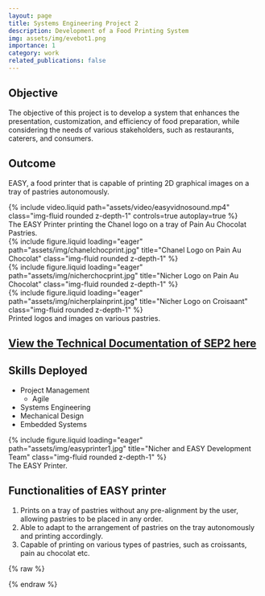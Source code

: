 ```yaml
---
layout: page
title: Systems Engineering Project 2
description: Development of a Food Printing System
img: assets/img/evebot1.png
importance: 1
category: work
related_publications: false
---
```


<!-- Describe the objective of SEP2 -->
## Objective
The objective of this project is to develop a system that enhances the presentation, customization, and efficiency of food preparation, while considering the needs of various stakeholders, such as restaurants, caterers, and consumers.

## Outcome
EASY, a food printer that is capable of printing 2D graphical images on a tray of pastries autonomously.

<!-- To give your project a background in the portfolio page, just add the img tag to the front matter like so:

    ---
    layout: page
    title: project
    description: a project with a background image
    img: /assets/img/12.jpg
    --- -->

<!-- Video of EASY in operation -->
<div class="videorow">
    <div class="col-sm mt-3 mt-md-0">
        {% include video.liquid path="assets/video/easyvidnosound.mp4" class="img-fluid rounded z-depth-1" controls=true autoplay=true %}
    </div>
</div>
<!-- Caption of EASY video -->
<div class="caption">
    The EASY Printer printing the Chanel logo on a tray of Pain Au Chocolat Pastries.
</div>


<!-- Show photo of the output of the Chanel logo and other prints -->
<div class="row">
    <div class="col-sm mt-3 mt-md-0">
        {% include figure.liquid loading="eager" path="assets/img/chanelchocprint.jpg" title="Chanel Logo on Pain Au Chocolat" class="img-fluid rounded z-depth-1" %}
    </div>
    <div class="col-sm mt-3 mt-md-0">
        {% include figure.liquid loading="eager" path="assets/img/nicherchocprint.jpg" title="Nicher Logo on Pain Au Chocolat" class="img-fluid rounded z-depth-1" %}
    </div>
    <div class="col-sm mt-3 mt-md-0">
        {% include figure.liquid loading="eager" path="assets/img/nicherplainprint.jpg" title="Nicher Logo on Croisaant" class="img-fluid rounded z-depth-1" %}
    </div>
</div>
<div class="caption">
    Printed logos and images on various pastries.
</div>


<!-- SEP2 Technical Documentation Section -->
## [View the Technical Documentation of SEP2 here](https://reubenlow.github.io/blog/2024/sep2docs/)


<!-- Skills Deployed -->
## Skills Deployed
- Project Management
    - Agile
- Systems Engineering
- Mechanical Design
- Embedded Systems


<!-- Photo of EASY printer -->
<div class="row">
    <div class="col-sm mt-3 mt-md-0">
        {% include figure.liquid loading="eager" path="assets/img/easyprinter1.jpg" title="Nicher and EASY Development Team" class="img-fluid rounded z-depth-1" %}
    </div>
</div>
<div class="caption">
    The EASY Printer.
</div>

<!-- Functionalities of EASY printer -->
## Functionalities of EASY printer
1. Prints on a tray of pastries without any pre-alignment by the user, allowing pastries to be placed in any order.
2. Able to adapt to the arrangement of pastries on the tray autonomously and printing accordingly.
3. Capable of printing on various types of pastries, such as croissants, pain au chocolat etc.

<!-- Stakeholder engagement -->
<!-- ## Stakeholder engagement
<div class="row">
    <div class="col-sm mt-3 mt-md-0">
        {% include figure.liquid loading="eager" path="assets/img/nichergroupphoto.jpg" title="example image" class="img-fluid rounded z-depth-1" %}
    </div>
</div>
<div class="caption">
    Left to right: Muslinmin, Kaushik, Reuben, Yugendren, Melvin (Owner of Nicher), and Stafford.
</div>

### Our Stakeholder
[Nicher](https://nicher.com.sg/) is a local bakery and café located at 60 Springside Walk, #01-08, Singapore 786020. Run by an Ex-MBS pâtissier, Melvin, Nicher specializes in artisanal pastries such as Almond Croissants and Kouign Amann.

Through our stakeholder engagement with Nicher, we discovered:
- Nicher is located in a residential area with low footfall, residents not a significant customer base for Nicher.
- Faces increasing costs in raw materials (e.g., butter).
- Aims for organic brand growth over agressive social media advertising.
    - Previous trends (mini croissants) was short-lived in growing and retaining customers.

Additionally, Nicher also serves pastries at coporate events as part of its revenue stream and to boost brand recognition. As well as, expressed the need to stand out and differentiate its  -->



{% raw %}


{% endraw %}
